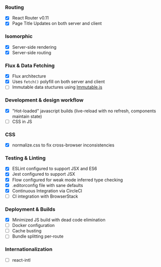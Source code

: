 ### Routing

- [x] React Router v0.11
- [x] Page Title Updates on both server and client

### Isomorphic

- [x] Server-side rendering
- [x] Server-side routing

### Flux & Data Fetching

- [x] Flux architecture
- [x] Uses `fetch()` polyfill on both server and client
- [ ] Immutable data stuctures using [Immutable.js](https://github.com/facebook/immutable-js)

### Development & design workflow

- [x] "Hot-loaded" javascript builds (live-reload with no refresh, components maintain state)
- [ ] CSS in JS

### CSS

- [x] normalize.css to fix cross-browser inconsistencies

### Testing & Linting

- [x] ESLint configured to support JSX and ES6
- [x] Jest configured to support JSX
- [x] Flow configured for weak mode inferred type checking
- [x] .editorconfig file with sane defaults
- [x] Continuous Integration via CircleCI
- [ ] CI integration with BrowserStack

### Deployment & Builds

- [x] Minimized JS build with dead code elimination
- [ ] Docker configuration
- [ ] Cache busting
- [ ] Bundle splitting per-route

### Internationalization

- [ ] react-intl

